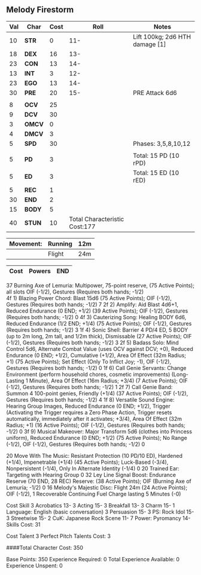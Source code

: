 ## Melody Firestorm

|Val|Char|Cost|Roll|Notes|
|---|---|---|---|---|
|10|**STR**|0|11-|Lift 100kg; 2d6 HTH damage [1]|
|18|**DEX**|16|13-|
|23|**CON**|13|14-|
|13|**INT**|3|12-|
|23|**EGO**|13|14-|
|30|**PRE**|20|15-|PRE Attack 6d6|
||
|8|**OCV**|25|
|9|**DCV**|30|
|3|**OMCV**|0|
|4|**DMCV**|3|
|5|**SPD**|30||Phases: 3,5,8,10,12|
||
|5|**PD**|3||Total: 15 PD (10 rPD)|
|5|**ED**|3||Total: 15 ED (10 rED)|
|5|**REC**|1|
|30|**END**|2|
|15|**BODY**|5|
|40|**STUN**|10|Total Characteristic Cost:177

|Movement:|Running|12m|
|---|---|---|
||Flight|24m|


|**Cost**|**Powers**|**END**|
|---|---|---|
37  	Burning Axe of Lemuria: Multipower, 75-point reserve, (75 Active Points); all slots OIF (-1/2), Gestures (Requires both hands; -1/2) 	
4f  	1) Blazing Power Chord: Blast 15d6 (75 Active Points); OIF (-1/2), Gestures (Requires both hands; -1/2) 	7
2f  	2) Amplify: Aid Blast 4d6+1, Reduced Endurance (0 END; +1/2) (39 Active Points); OIF (-1/2), Gestures (Requires both hands; -1/2) 	0
4f  	3) Cauterizing Song: Healing BODY 6d6, Reduced Endurance (1/2 END; +1/4) (75 Active Points); OIF (-1/2), Gestures (Requires both hands; -1/2) 	3
1f  	4) Sonic Shell: Barrier 4 PD/4 ED, 5 BODY (up to 2m long, 2m tall, and 1/2m thick), Dismissable (27 Active Points); OIF (-1/2), Gestures (Requires both hands; -1/2) 	3
2f  	5) Badass Solo: Mind Control 5d6, Alternate Combat Value (uses OCV against DCV; +0), Reduced Endurance (0 END; +1/2), Cumulative (+1/2), Area Of Effect (32m Radius; +1) (75 Active Points); Set Effect (Only To Inflict Joy; -1), OIF (-1/2), Gestures (Requires both hands; -1/2) 	0
1f  	6) Call Genie Servants: Change Environment (perform household chores, cosmetic improvements) (Long-Lasting 1 Minute), Area Of Effect (16m Radius; +3/4) (7 Active Points); OIF (-1/2), Gestures (Requires both hands; -1/2) 	1
2f  	7) Call Genie Band: Summon 4 100-point genies, Friendly (+1/4) (37 Active Points); OIF (-1/2), Gestures (Requires both hands; -1/2) 	4
1f  	8) Versatile Sound Engine: Hearing Group Images, Reduced Endurance (0 END; +1/2), Trigger (Activating the Trigger requires a Zero Phase Action, Trigger resets automatically, immediately after it activates; +3/4), Area Of Effect (32m Radius; +1) (16 Active Points); OIF (-1/2), Gestures (Requires both hands; -1/2) 	0
3f  	9) Musical Makeover: Major Transform 5d6 (clothes into Princess uniform), Reduced Endurance (0 END; +1/2) (75 Active Points); No Range (-1/2), OIF (-1/2), Gestures (Requires both hands; -1/2) 	0
  	 	
20  	Move With The Music: Resistant Protection (10 PD/10 ED), Hardened (+1/4), Impenetrable (+1/4) (45 Active Points); Luck-Based (-3/4), Nonpersistent (-1/4), Only In Alternate Identity (-1/4) 	0
20  	Trained Ear: Targeting with Hearing Group 	0
32  	Ley Line Signal Boost: Endurance Reserve (70 END, 28 REC) Reserve: (38 Active Points); OIF (Burning Axe of Lemuria; -1/2) 	0
16  	Melody's Majestic Disc: Flight 24m (24 Active Points); OIF (-1/2), 1 Recoverable Continuing Fuel Charge lasting 5 Minutes (-0) 


Cost	Skill
3	Acrobatics 13-
3	Acting 15-
3	Breakfall 13-
3	Charm 15-
1	Language:  English (basic conversation)
3	Persuasion 15-
3	PS: Rock Idol 15-
3	Streetwise 15-
2	CuK: Japanese Rock Scene 11-
7	Power:  Pyromancy 14-
Skills Cost: 31


Cost	Talent
3	Perfect Pitch
Talents Cost: 3

####Total Character Cost: 350

Base Points: 350
Experience Required: 0
Total Experience Available: 0
Experience Unspent: 0
